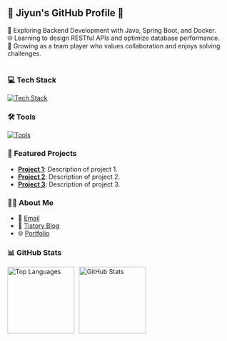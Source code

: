 

## 🌟 Jiyun's GitHub Profile 🌟

🔧 Exploring Backend Development with Java, Spring Boot, and Docker.  
🌐 Learning to design RESTful APIs and optimize database performance.  
🤝 Growing as a team player who values collaboration and enjoys solving challenges.  
<br>

### 💻 Tech Stack

<a href="https://skillicons.dev">
  <img src="https://skillicons.dev/icons?i=java,spring,mysql,hibernate,react,html,css" alt="Tech Stack">
</a>

### 🛠 Tools

<a href="https://skillicons.dev">
  <img src="https://skillicons.dev/icons?i=docker,aws,idea,gradle,vscode,git,notion" alt="Tools">
</a>

### 📂 Featured Projects

- [**Project 1**](https://github.com/jiyuuuuun/My_Favorite_Place): Description of project 1.  
- [**Project 2**](https://github.com/jiyuuuuun/project2): Description of project 2.  
- [**Project 3**](https://github.com/jiyuuuuun/project3): Description of project 3.  

### 🧑‍💻 About Me

- 📧 [Email](mailto:hwangjy001@naver.com)  
- 📝 [Tistory Blog](https://jjiyuuuuun.tistory.com)  
- 🌐 [Portfolio](https://your-github-page)

### 📊 GitHub Stats

<div style="display: flex; align-items: center; gap: 10px;">
  <!-- Top Languages -->
  <img src="https://github-readme-stats.vercel.app/api/top-langs/?username=jiyuuuuun&layout=compact&bg_color=ffffff&title_color=002244&text_color=495057&icon_color=FFD700" alt="Top Languages" height="150">
  
  <!-- Contribution Stats -->
  <img src="https://github-readme-stats.vercel.app/api?username=jiyuuuuun&hide=contribs,prs&show_icons=true&theme=graywhite" alt="GitHub Stats" height="150">
</div>
